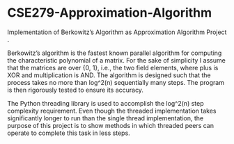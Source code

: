 # CSE279-Approximation-Algorithm
Implementation of Berkowitz’s Algorithm as Approximation Algorithm Project .

Berkowitz’s algorithm is the fastest known parallel algorithm for computing the characteristic polynomial of a matrix. For the sake of simplicity I assume that the matrices are over {0, 1}, i.e., the two field elements, where plus is XOR and multiplication is AND. The algorithm is designed such that the process takes no more than log^2(n) sequentially many steps. The program is then rigorously tested to ensure its accuracy.

The Python threading library is used to accomplish the log^2(n) step complexity requirement. Even though the threaded implementation takes significantly longer to run than the single thread implementation, the purpose of this project is to show methods in which threaded peers can operate to complete this task in less steps. 
